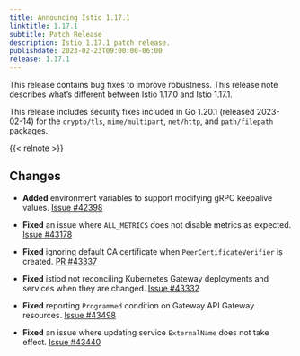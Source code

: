```yaml
---
title: Announcing Istio 1.17.1
linktitle: 1.17.1
subtitle: Patch Release
description: Istio 1.17.1 patch release.
publishdate: 2023-02-23T09:00:00-06:00
release: 1.17.1
---
```


This release contains bug fixes to improve robustness. This release note describes what’s different between Istio 1.17.0 and Istio 1.17.1.

This release includes security fixes included in Go 1.20.1 (released 2023-02-14) for the `crypto/tls`, `mime/multipart`, `net/http`, and `path/filepath` packages.

{{< relnote >}}

## Changes

- **Added** environment variables to support modifying gRPC keepalive values. [Issue #42398](https://github.com/istio/istio/pull/42398)

- **Fixed** an issue where `ALL_METRICS` does not disable metrics as expected. [Issue #43178](https://github.com/istio/istio/issues/43178)

- **Fixed** ignoring default CA certificate when `PeerCertificateVerifier` is created. [PR #43337](https://github.com/istio/istio/pull/43337)

- **Fixed** istiod not reconciling Kubernetes Gateway deployments and services when they are changed. [Issue #43332](https://github.com/istio/istio/issues/43332)

- **Fixed** reporting `Programmed` condition on Gateway API Gateway resources. [Issue #43498](https://github.com/istio/istio/issues/43498)

- **Fixed** an issue where updating service `ExternalName` does not take effect. [Issue #43440](https://github.com/istio/istio/issues/43440)

